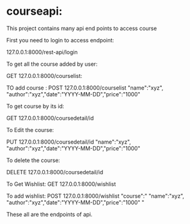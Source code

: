 # courseapi:


This project contains many api end points to access course

First you need to login to access endpoint:

127.0.0.1:8000/rest-api/login

To get all the course added by user:

GET 127.0.0.1:8000/courselist:

TO add course :
POST 127.0.0.1:8000/courselist "name":"xyz", "author":"xyz","date":"YYYY-MM-DD","price":"1000"

To get course by its id:

GET 127.0.0.1:8000/coursedetail/id

To Edit the course:

PUT 127.0.0.1:8000/coursedetail/id "name":"xyz", "author":"xyz","date":"YYYY-MM-DD","price":"1000"

To delete the course:

DELETE 127.0.0.1:8000/coursedetail/id

To Get Wishlist:
GET 127.0.0.1:8000/wishlist

To add wishlist:
POST 127.0.0.1:8000/wishlist "course":" "name":"xyz", "author":"xyz","date":"YYYY-MM-DD","price":"1000" "

These all are the endpoints of api.
